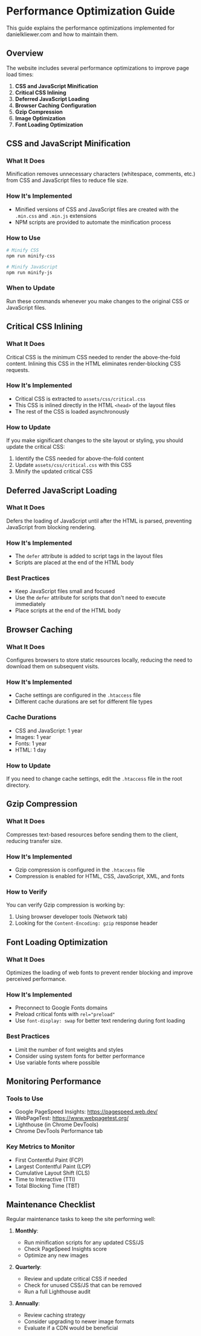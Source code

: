 # Performance Optimization Guide

This guide explains the performance optimizations implemented for danielkliewer.com and how to maintain them.

## Overview

The website includes several performance optimizations to improve page load times:

1. **CSS and JavaScript Minification**
2. **Critical CSS Inlining**
3. **Deferred JavaScript Loading**
4. **Browser Caching Configuration**
5. **Gzip Compression**
6. **Image Optimization**
7. **Font Loading Optimization**

## CSS and JavaScript Minification

### What It Does

Minification removes unnecessary characters (whitespace, comments, etc.) from CSS and JavaScript files to reduce file size.

### How It's Implemented

- Minified versions of CSS and JavaScript files are created with the `.min.css` and `.min.js` extensions
- NPM scripts are provided to automate the minification process

### How to Use

```bash
# Minify CSS
npm run minify-css

# Minify JavaScript
npm run minify-js
```

### When to Update

Run these commands whenever you make changes to the original CSS or JavaScript files.

## Critical CSS Inlining

### What It Does

Critical CSS is the minimum CSS needed to render the above-the-fold content. Inlining this CSS in the HTML eliminates render-blocking CSS requests.

### How It's Implemented

- Critical CSS is extracted to `assets/css/critical.css`
- This CSS is inlined directly in the HTML `<head>` of the layout files
- The rest of the CSS is loaded asynchronously

### How to Update

If you make significant changes to the site layout or styling, you should update the critical CSS:

1. Identify the CSS needed for above-the-fold content
2. Update `assets/css/critical.css` with this CSS
3. Minify the updated critical CSS

## Deferred JavaScript Loading

### What It Does

Defers the loading of JavaScript until after the HTML is parsed, preventing JavaScript from blocking rendering.

### How It's Implemented

- The `defer` attribute is added to script tags in the layout files
- Scripts are placed at the end of the HTML body

### Best Practices

- Keep JavaScript files small and focused
- Use the `defer` attribute for scripts that don't need to execute immediately
- Place scripts at the end of the HTML body

## Browser Caching

### What It Does

Configures browsers to store static resources locally, reducing the need to download them on subsequent visits.

### How It's Implemented

- Cache settings are configured in the `.htaccess` file
- Different cache durations are set for different file types

### Cache Durations

- CSS and JavaScript: 1 year
- Images: 1 year
- Fonts: 1 year
- HTML: 1 day

### How to Update

If you need to change cache settings, edit the `.htaccess` file in the root directory.

## Gzip Compression

### What It Does

Compresses text-based resources before sending them to the client, reducing transfer size.

### How It's Implemented

- Gzip compression is configured in the `.htaccess` file
- Compression is enabled for HTML, CSS, JavaScript, XML, and fonts

### How to Verify

You can verify Gzip compression is working by:

1. Using browser developer tools (Network tab)
2. Looking for the `Content-Encoding: gzip` response header

## Font Loading Optimization

### What It Does

Optimizes the loading of web fonts to prevent render blocking and improve perceived performance.

### How It's Implemented

- Preconnect to Google Fonts domains
- Preload critical fonts with `rel="preload"`
- Use `font-display: swap` for better text rendering during font loading

### Best Practices

- Limit the number of font weights and styles
- Consider using system fonts for better performance
- Use variable fonts where possible

## Monitoring Performance

### Tools to Use

- Google PageSpeed Insights: https://pagespeed.web.dev/
- WebPageTest: https://www.webpagetest.org/
- Lighthouse (in Chrome DevTools)
- Chrome DevTools Performance tab

### Key Metrics to Monitor

- First Contentful Paint (FCP)
- Largest Contentful Paint (LCP)
- Cumulative Layout Shift (CLS)
- Time to Interactive (TTI)
- Total Blocking Time (TBT)

## Maintenance Checklist

Regular maintenance tasks to keep the site performing well:

1. **Monthly**:
   - Run minification scripts for any updated CSS/JS
   - Check PageSpeed Insights score
   - Optimize any new images

2. **Quarterly**:
   - Review and update critical CSS if needed
   - Check for unused CSS/JS that can be removed
   - Run a full Lighthouse audit

3. **Annually**:
   - Review caching strategy
   - Consider upgrading to newer image formats
   - Evaluate if a CDN would be beneficial
